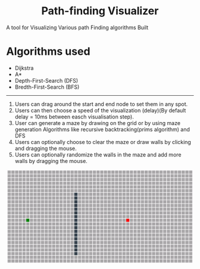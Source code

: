 <h1 align="center">Path-finding Visualizer</h1>

A tool for Visualizing Various path Finding algorithms Built

# Algorithms used
<ul>
  <li>
    Dijkstra
  </li>
  <li>
    A*
  </li>
   <li>
    Depth-First-Search (DFS)
  </li>
  <li>
    Bredth-First-Search (BFS)
  </li>
</ul>





---
1. Users can drag around the start and end node to set them in any spot.
2. Users can then choose a speed of the visualization (delay)(By default delay = 10ms between easch visualisation step). 
3. User can generate a maze by drawing on the grid or by using maze generation Algorithms like recursive backtracking(prims algorithm) and DFS 
4. Users can optionally choose to clear the maze or draw walls by clicking and dragging the mouse.
5. Users can optionally randomize the walls in the maze and add more walls by dragging the mouse.

<img src = 'https://github.com/vivianw969/Path-finding_Visualizer/blob/main/Demo1.gif'>
